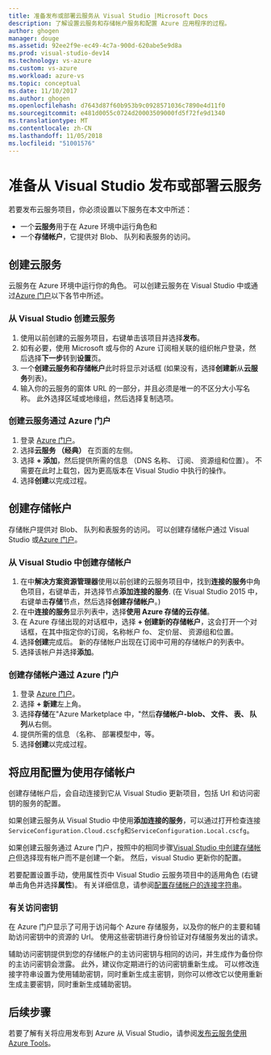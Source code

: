 ```yaml
---
title: 准备发布或部署云服务从 Visual Studio |Microsoft Docs
description: 了解设置云服务和存储帐户服务和配置 Azure 应用程序的过程。
author: ghogen
manager: douge
ms.assetid: 92ee2f9e-ec49-4c7a-900d-620abe5e9d8a
ms.prod: visual-studio-dev14
ms.technology: vs-azure
ms.custom: vs-azure
ms.workload: azure-vs
ms.topic: conceptual
ms.date: 11/10/2017
ms.author: ghogen
ms.openlocfilehash: d7643d87f60b953b9c0928571036c7890e4d11f0
ms.sourcegitcommit: e481d0055c0724d20003509000fd5f72fe9d1340
ms.translationtype: MT
ms.contentlocale: zh-CN
ms.lasthandoff: 11/05/2018
ms.locfileid: "51001576"
---
```

# <a name="prepare-to-publish-or-deploy-a-cloud-service-from-visual-studio"></a>准备从 Visual Studio 发布或部署云服务

若要发布云服务项目，你必须设置以下服务在本文中所述：

* 一个**云服务**用于在 Azure 环境中运行角色和 
* 一个**存储帐户**，它提供对 Blob、 队列和表服务的访问。

## <a name="create-a-cloud-service"></a>创建云服务

云服务在 Azure 环境中运行你的角色。 可以创建云服务在 Visual Studio 中或通过[Azure 门户](https://portal.azure.com/)以下各节中所述。

### <a name="create-a-cloud-service-from-visual-studio"></a>从 Visual Studio 创建云服务

1. 使用以前创建的云服务项目，右键单击该项目并选择**发布**。
1. 如有必要，使用 Microsoft 或与你的 Azure 订阅相关联的组织帐户登录，然后选择**下一步**转到**设置**页。
1. 一个**创建云服务和存储帐户**此时将显示对话框 (如果没有，选择**创建新**从**云服务**列表)。
1. 输入你的云服务的窗体 URL 的一部分，并且必须是唯一的不区分大小写名称。 此外选择区域或地缘组，然后选择复制选项。

### <a name="create-a-cloud-service-through-the-azure-portal"></a>创建云服务通过 Azure 门户

1. 登录 [Azure 门户](https://portal.azure.com/)。
1. 选择**云服务 （经典）** 在页面的左侧。
1. 选择 **+ 添加**，然后提供所需的信息 （DNS 名称、 订阅、 资源组和位置）。 不需要在此时上载包，因为更高版本在 Visual Studio 中执行的操作。
1. 选择**创建**以完成过程。

## <a name="create-a-storage-account"></a>创建存储帐户

存储帐户提供对 Blob、 队列和表服务的访问。 可以创建存储帐户通过 Visual Studio 或[Azure 门户](https://portal.azure.com/)。

### <a name="create-a-storage-account-from-visual-studio"></a>从 Visual Studio 中创建存储帐户

1. 在中**解决方案资源管理器**使用以前创建的云服务项目中，找到**连接的服务**中角色项目，右键单击，并选择节点**添加连接的服务**. (在 Visual Studio 2015 中，右键单击**存储**节点，然后选择**创建存储帐户**。)
1. 在中**连接的服务**显示列表中，选择**使用 Azure 存储的云存储**。
1. 在 Azure 存储出现的对话框中，选择 **+ 创建新的存储帐户**，这会打开一个对话框，在其中指定你的订阅，名称帐户 fo、 定价层、 资源组和位置。
1. 选择**创建**完成后。 新的存储帐户出现在订阅中可用的存储帐户的列表中。
1. 选择该帐户并选择**添加**。

### <a name="create-a-storage-account-through-the-azure-portal"></a>创建存储帐户通过 Azure 门户

1. 登录 [Azure 门户](https://portal.azure.com/)。
1. 选择 **+ 新建**左上角。
1. 选择**存储**在"Azure Marketplace 中，"然后**存储帐户-blob、 文件、 表、 队列**从右侧。
1. 提供所需的信息 （名称、 部署模型中，等。
1. 选择**创建**以完成过程。

## <a name="configure-your-app-to-use-the-storage-account"></a>将应用配置为使用存储帐户

创建存储帐户后，会自动连接到它从 Visual Studio 更新项目，包括 Url 和访问密钥的服务的配置。

如果创建云服务从 Visual Studio 中使用**添加连接的服务**，可以通过打开检查连接`ServiceConfiguration.Cloud.cscfg`和`ServiceConfiguration.Local.cscfg`。

如果创建云服务通过 Azure 门户，按照中的相同步骤[Visual Studio 中创建存储帐户](#create-a-storage-account-from-visual-studio)但选择现有帐户而不是创建一个新。 然后，visual Studio 更新你的配置。

若要配置设置手动，使用属性页中 Visual Studio 云服务项目中的适用角色 (右键单击角色并选择**属性**)。 有关详细信息，请参阅[配置存储帐户的连接字符串](vs-azure-tools-multiple-services-project-configurations.md#configuring-a-connection-string-for-a-storage-account)。

### <a name="about-access-keys"></a>有关访问密钥

在 Azure 门户显示了可用于访问每个 Azure 存储服务，以及你的帐户的主要和辅助访问密钥中的资源的 Url。 使用这些密钥进行身份验证对存储服务发出的请求。

辅助访问密钥提供到您的存储帐户的主访问密钥与相同的访问，并生成作为备份你的主访问密钥会泄露。 此外，建议你定期进行的访问密钥重新生成。 可以修改连接字符串设置为使用辅助密钥，同时重新生成主密钥，则你可以修改它以使用重新生成主要密钥，同时重新生成辅助密钥。

## <a name="next-steps"></a>后续步骤

若要了解有关将应用发布到 Azure 从 Visual Studio，请参阅[发布云服务使用 Azure Tools](vs-azure-tools-publishing-a-cloud-service.md)。
